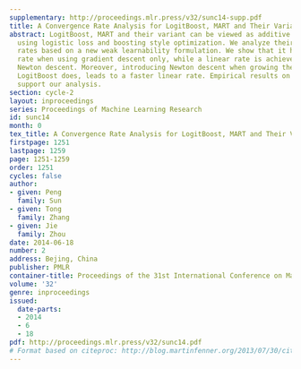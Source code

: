 ```yaml
---
supplementary: http://proceedings.mlr.press/v32/sunc14-supp.pdf
title: A Convergence Rate Analysis for LogitBoost, MART and Their Variant
abstract: LogitBoost, MART and their variant can be viewed as additive tree regression
  using logistic loss and boosting style optimization. We analyze their convergence
  rates based on a new weak learnability formulation. We show that it has O(\frac1T)
  rate when using gradient descent only, while a linear rate is achieved when using
  Newton descent. Moreover, introducing Newton descent when growing the trees, as
  LogitBoost does, leads to a faster linear rate. Empirical results on UCI datasets
  support our analysis.
section: cycle-2
layout: inproceedings
series: Proceedings of Machine Learning Research
id: sunc14
month: 0
tex_title: A Convergence Rate Analysis for LogitBoost, MART and Their Variant
firstpage: 1251
lastpage: 1259
page: 1251-1259
order: 1251
cycles: false
author:
- given: Peng
  family: Sun
- given: Tong
  family: Zhang
- given: Jie
  family: Zhou
date: 2014-06-18
number: 2
address: Bejing, China
publisher: PMLR
container-title: Proceedings of the 31st International Conference on Machine Learning
volume: '32'
genre: inproceedings
issued:
  date-parts:
  - 2014
  - 6
  - 18
pdf: http://proceedings.mlr.press/v32/sunc14.pdf
# Format based on citeproc: http://blog.martinfenner.org/2013/07/30/citeproc-yaml-for-bibliographies/
---
```


